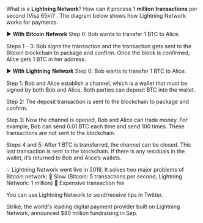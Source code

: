 What is a 𝐋𝐢𝐠𝐡𝐭𝐧𝐢𝐧𝐠 𝐍𝐞𝐭𝐰𝐨𝐫𝐤? How can it process 1 𝐦𝐢𝐥𝐥𝐢𝐨𝐧 𝐭𝐫𝐚𝐧𝐬𝐚𝐜𝐭𝐢𝐨𝐧𝐬 per second (Visa 65k)?
.
The diagram below shows how Lightning Network works for payments.

▶️ 𝐖𝐢𝐭𝐡 𝐁𝐢𝐭𝐜𝐨𝐢𝐧 𝐍𝐞𝐭𝐰𝐨𝐫𝐤
Step 0: Bob wants to transfer 1 BTC to Alice.

Steps 1 - 3: Bob signs the transaction and the transaction gets sent to the Bitcoin blockchain to package and confirm. Once the block is confirmed, Alice gets 1 BTC in
her address.

▶️ 𝐖𝐢𝐭𝐡 𝐋𝐢𝐠𝐡𝐭𝐧𝐢𝐧𝐠 𝐍𝐞𝐭𝐰𝐨𝐫𝐤
Step 0: Bob wants to transfer 1 BTC to Alice.

Step 1: Bob and Alice establish a channel, which is a wallet that must be signed by both Bob and Alice. Both parties can deposit BTC into the wallet.

Step 2: The deposit transaction is sent to the blockchain to package and confirm.

Step 3: Now the channel is opened, Bob and Alice can trade money. For example, Bob can send 0.01 BTC each time and send 100 times. These transactions are not sent to 
the blockchain.

Steps 4 and 5: After 1 BTC is transferred, the channel can be closed. This last transaction is sent to the blockchain. If there is any residuals in the wallet, it’s 
returned to Bob and Alice’s wallets.

💡 Lightning Network went live in 2018. It solves two major problems of Bitcoin network:
🔹 Slow (Bitcoin: 5 transactions per second, Lightning Network: 1 million)
🔹 Expensive transaction fee 

You can use Lightning Network to send/receive tips in Twitter. 

Strike, the world's leading digital payment provider built on Lightning Network, announced $80 million fundraising in Sep.
